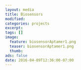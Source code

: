 ```yaml
---
layout: media
title: Biosensors
modified:
categories: projects
excerpt:
tags: []
image:
  feature: biosensorAptamer1.png
  teaser: biosensorAptamer1.png
  thumb:
ads: false
date: 2016-04-09T12:36:00-07:00
---
```


